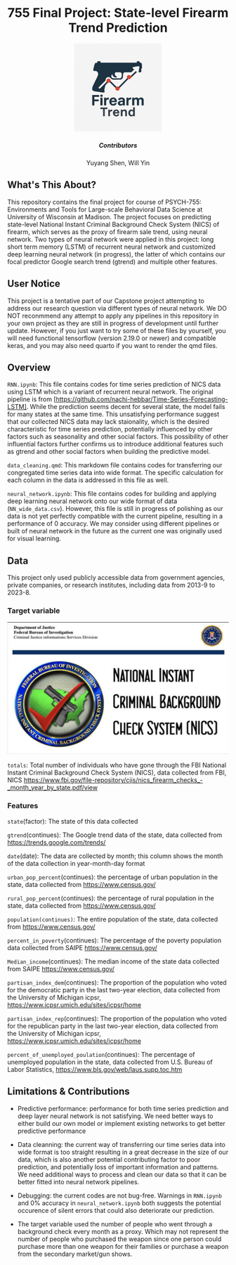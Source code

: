 <h1 align="center">755 Final Project: State-level Firearm Trend Prediction</h1>
<div align="center">   
    <img src="Image/FirearmTrendLogo.png" alt="Logo" width="200" height="200">
    <h5> Contributors </h5>
    <p> Yuyang Shen, Will Yin</p>
</div>

## What's This About?

This repository contains the final project for course of PSYCH-755: Environments and Tools for Large-scale Behavioral Data Science at University of Wisconsin at Madison. The project focuses on predicting state-level National Instant Criminal Background Check System (NICS) of firearm, which serves as the proxy of firearm sale trend, using neural network. Two types of neural network were applied in this project: long short term memory (LSTM) of recurrent neural network and customized deep learning neural network (in progress), the latter of which contains our focal predictor Google search trend (gtrend) and multiple other features.

## User Notice

This project is a tentative part of our Capstone project attempting to address our research question via different types of neural network. We DO NOT reconmmend any attempt to apply any pipelines in this repository in your own project as they are still in progress of development until further update. However, if you just want to try some of these files by yourself, you will need functional tensorflow (version 2.19.0 or newer) and compatible keras, and you may also need quarto if you want to render the qmd files. 

## Overview

`RNN.ipynb`: This file contains codes for time series prediction of NICS data using LSTM which is a variant of recurrent neural network. The original pipeline is from [https://github.com/nachi-hebbar/Time-Series-Forecasting-LSTM]. While the prediction seems decent for several state, the model fails for many states at the same time. This unsatisfying performance suggest that our collected NICS data may lack staionality, which is the desired characteristic for time series prediction, potentially influenced by other factors such as seasonality and other social factors. This possibility of other influential factors further confirms us to introduce additional features such as gtrend and other social factors when building the predictive model.

`data_cleaning.qmd`:
This markdown file contains codes for transferring our congregated time series data into wide format. The specific calculation for each column in the data is addressed in this file as well. 

`neural_network.ipynb`:
This file contains codes for building and applying deep learning neural network onto our wide format of data (`NN_wide_data.csv`). However, this file is still in progress of polishing as our data is not yet perfectly compatible with the current pipeline, resulting in a performance of 0 accuracy. We may consider using different pipelines or built of neural network in the future as the current one was originally used for visual learning.

## Data
This project only used publicly accessible data from government agencies, private companies, or research institutes,  including data from 2013-9 to 2023-8.
### Target variable

<img src="Image/NICS-Logo_190104_102706.png" width="600" height="300">

`totals`: Total number of individuals who have gone through the FBI National Instant Criminal Background Check System (NICS), data collected from FBI, NICS
https://www.fbi.gov/file-repository/cjis/nics_firearm_checks_-_month_year_by_state.pdf/view

### Features
`state`(factor): The state of this data collected

`gtrend`(continues): The Google trend data of the state, data collected from https://trends.google.com/trends/

`date`(date): The data are collected by month; this column shows the month of the data collection in year-month-day format

`urban_pop_percent`(continues): the percentage of urban population in the state, data collected from https://www.census.gov/

`rural_pop_percent`(continues): the percentage of rural population in the state, data collected from https://www.census.gov/

`population(continues)`: The entire population of the state, data collected from https://www.census.gov/

`percent_in_poverty`(continues): The percentage of the poverty population data collected from SAIPE https://www.census.gov/

`Median_income`(continues): The median income of the state data collected from SAIPE https://www.census.gov/

`partisan_index_dem`(continues): The proportion of the population who voted for the democratic party in the last two-year election, data collected from the University of Michigan icpsr, https://www.icpsr.umich.edu/sites/icpsr/home

`partisan_index_rep`(continues): The proportion of the population who voted for the republican party in the last two-year election, data collected from the University of Michigan icpsr, https://www.icpsr.umich.edu/sites/icpsr/home

`percent_of_unemployed_poulation`(continues): The percentage of unemployed population in the state, data collected from U.S. Bureau of Labor Statistics, https://www.bls.gov/web/laus.supp.toc.htm


## Limitations & Contributions

* Predictive performance: performance for both time series prediction and deep layer neural network is not satisfying. We need better ways to either build our own model or implement existing networks to get better predictive performance
<be>

* Data cleanning: the current way of transferring our time series data into wide format is too straight resulting in a great decrease in the size of our data, which is also another potential contributing factor to poor prediction, and potentially loss of important information and patterns. We need additional ways to process and clean our data so that it can be better fitted into neural network pipelines.
<be>

* Debugging: the current codes are not bug-free. Warnings in `RNN.ipynb` and 0% accuracy in `neural_network.ipynb` both suggests the potential occurence of silent errors that could also deteriorate our prediction. 
<be>

* The target variable used the number of people who went through a background check every month as a proxy. Which may not represent the number of people who purchased the weapon since one person could purchase more than one weapon for their families or purchase a weapon from the secondary market/gun shows.






